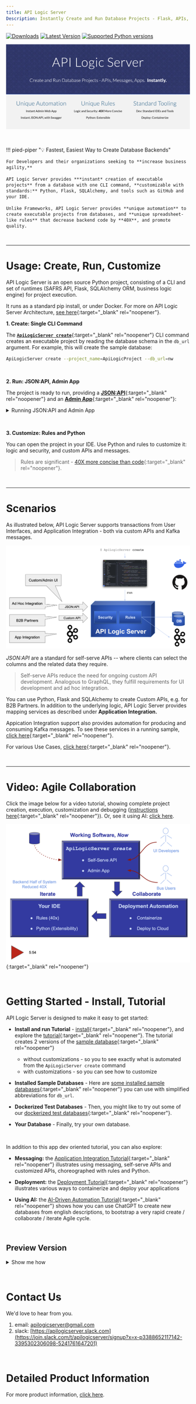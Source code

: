 ```yaml
---
title: API Logic Server
Description: Instantly Create and Run Database Projects - Flask, APIs, SQLAlchemy, React Apps, Rules, Low-Code
---
```

<style>
  .md-typeset h1,
  .md-content__button {
    display: none;
  }
</style>
[![Downloads](https://static.pepy.tech/badge/apilogicserver)](https://pepy.tech/project/apilogicserver)
[![Latest Version](https://img.shields.io/pypi/v/apilogicserver.svg)](https://pypi.python.org/pypi/apilogicserver/)
[![Supported Python versions](https://img.shields.io/pypi/pyversions/apilogicserver.svg)](https://pypi.python.org/pypi/apilogicserver/)

[![API Logic Server Intro](images/hero-banner.png)](#instant-evaluation-no-install "Click for instant cloud-based, no-install eval")


&nbsp;

!!! pied-piper ":bulb: Fastest, Easiest Way to Create Database Backends"

    For Developers and their organizations seeking to **increase business agility,**

    API Logic Server provides ***instant* creation of executable projects** from a database with one CLI command, **customizable with standards:** Python, Flask, SQLAlchemy, and tools such as GitHub and your IDE.

    Unlike Frameworks, API Logic Server provides **unique automation** to create executable projects from databases, and **unique spreadsheet-like rules** that decrease backend code by **40X**, and promote quality.

&nbsp;


---

# Usage: Create, Run, Customize

API Logic Server is an open source Python project, consisting of a CLI and set of runtimes (SAFRS API, Flask, SQLAlchemy ORM, business logic engine) for project execution.

It runs as a standard pip install, or under Docker. For more on API Logic Server Architecture, [see here](Architecture-What-Is.md){:target="_blank" rel="noopener"}.

**1. Create: Single CLI Command**

The [**`ApiLogicServer create`**](Project-Structure.md){:target="_blank" rel="noopener"} CLI command creates an executable project by reading the database schema in the `db_url` argument.  For example, this will create the sample database:

```bash
ApiLogicServer create --project_name=ApiLogicProject --db_url=nw
```

&nbsp;

**2. Run: JSON:API, Admin App**

The project is ready to run, providing a [**JSON:API**](API.md){:target="_blank" rel="noopener"} and an [**Admin App**](Admin-Tour.md){:target="_blank" rel="noopener"}:

<details markdown>

<summary>Running JSON:API and Admin App</summary>

&nbsp;

![Admin App](images/ui-admin/Order-Page.png)

The Admin App provides a link to the Swagger:

![Swagger](images/api/swagger-get-data.png)

</details>

&nbsp;

**3. Customize: Rules and Python**

You can open the project in your IDE.  Use Python and rules to customize it: logic and security, and custom APIs and messages.

> Rules are significant - [40X more concise than code](Logic-Why.md){:target="_blank" rel="noopener"}.

&nbsp;


---

# Scenarios

As illustrated below, API Logic Server supports transactions from User Interfaces, and Application Integration - both via custom APIs and Kafka messages.

![API Logic Server](images/nutshell/als-nutshell.png)

*JSON:API* are a standard for self-serve APIs -- where clients can select the columns and the related data they require.

> Self-serve APIs reduce the need for ongoing custom API development.  Analogous to GraphQL, they fulfill requirements for UI development and ad hoc integration.

You can use Python, Flask and SQLAlchemy to create Custom APIs, e.g. for B2B Partners.  In addition to the underlying logic, API Logic Server provides mapping services as described under **Application Integration.**

Appication Integration support also provides automation for producing and consuming Kafka messages.  To see these services in a running sample, [click here](Sample-Integration.md){:target="_blank" rel="noopener"}.

For various Use Cases, [click here](Product-Detail.md/#use-cases){:target="_blank" rel="noopener"}.

&nbsp;

---

# Video: Agile Collaboration

Click the image below for a video tutorial, showing complete project creation, execution, customization and debugging ([instructions here](Tech-Agile.md){:target="_blank" rel="noopener"}).  Or, see it using AI: [click here](Tutorial-AI.md).

[![Delivering the Agile Vision](images/agile/als-agile-video.png)](https://youtu.be/sD6RFp8S6Fg "Using VS Code with the ApiLogicServer container"){:target="_blank" rel="noopener"}

&nbsp;

# Getting Started - Install, Tutorial

API Logic Server is designed to make it easy to get started:

* **Install and run Tutorial** - 
[install](https://valhuber.github.io/ApiLogicServer/Install-Express.md){:target="_blank" rel="noopener"}, and explore the [tutorial](https://valhuber.github.io/ApiLogicServer/Tutorial/){:target="_blank" rel="noopener"}.  The tutorial creates 2 versions of the [sample database](https://valhuber.github.io/ApiLogicServer/Sample-Database.md){:target="_blank" rel="noopener"}

     * without customizations - so you to see exactly what is automated from the `ApiLogicServer create` command
     * with customizations - so you can see how to customize 

* **Installed Sample Databases** -
Here are [some installed sample databases](Data-Model-Examples.md){:target="_blank" rel="noopener"} you can use with simplified abbreviations for `db_url`.

* **Dockerized Test Databases** - 
Then, you might like to try out some of our [dockerized test databases](https://valhuber.github.io/ApiLogicServer/Database-Connectivity.md){:target="_blank" rel="noopener"}.

* **Your Database** - Finally, try your own database.

&nbsp;

In addition to this app dev oriented tutorial, you can also explore:

* **Messaging:** the [Application Integration Tutorial](Sample-Integration.md){:target="_blank" rel="noopener"} illustrates using messaging, self-serve APIs and customized APIs, choreographed with rules and Python.

* **Deployment:** the [Deployment Tutorial](Tutorial-Deployment.md){:target="_blank" rel="noopener"} illustrates various ways to containerize and deploy your applications

* **Using AI:** the [AI-Driven Automation Tutorial](Tech-AI.md){:target="_blank" rel="noopener"} shows how you can use ChatGPT to create new databases from english descriptions, to bootstrap a very rapid create / collaborate / iterate Agile cycle.

&nbsp;

## Preview Version

<details markdown>

<summary> Show me how </summary>

&nbsp;

This pre-release includes:

* Running [Kafka publish](Sample-Integration.md); consume now working.

* Fix for MySQL CHAR/String import [Issue 26](https://github.com/ApiLogicServer/ApiLogicServer-src/issues/26){:target="_blank" rel="noopener"}


You can try it at (you may need to use `python3`):

```bash
python -m pip install --index-url https://test.pypi.org/simple/ --extra-index-url https://pypi.org/simple ApiLogicServer==10.0.9
```

Or use (not available currently):

```bash
docker run -it --name api_logic_server --rm -p 5656:5656 -p 5002:5002 -v ~/dev/servers:/localhost apilogicserver/api_logic_server_x
```

Or, you can use [the beta version on codespaces](https://github.com/ApiLogicServer/beta){:target="_blank" rel="noopener"}.

</details>

&nbsp;

# Contact Us

We'd love to hear from you.

1. email: apilogicserver@gmail.com
2. slack: [https://apilogicserver.slack.com](https://join.slack.com/t/apilogicserver/signup?x=x-p3388652117142-3395302306098-5241761647201)

&nbsp;

# Detailed Product Information

For more product information, [click here](Product-Detail.md).